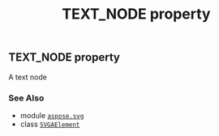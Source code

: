 ﻿---
title: TEXT_NODE property
second_title: Aspose.SVG for Python via .NET API References
description: 
type: docs
weight: 560
url: /python-net/aspose.svg/svgaelement/text_node/
is_root: false
---

## TEXT_NODE property


A text node

### See Also
* module [`aspose.svg`](../../)
* class [`SVGAElement`](/svg/python-net/aspose.svg/svgaelement)
